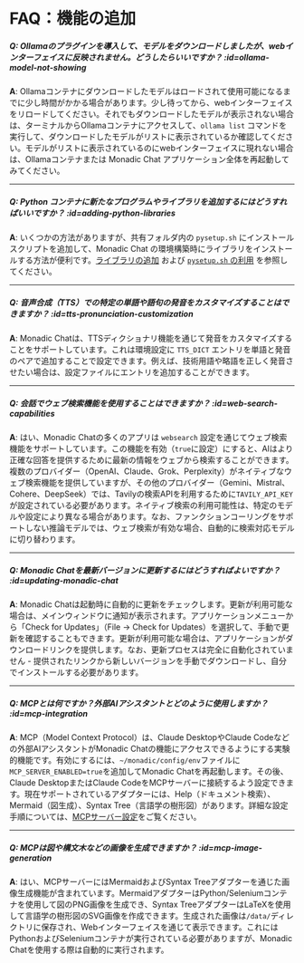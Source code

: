 # FAQ：機能の追加

##### Q: Ollamaのプラグインを導入して、モデルをダウンロードしましたが、webインターフェイスに反映されません。どうしたらいいですか？ :id=ollama-model-not-showing

**A**:  Ollamaコンテナにダウンロードしたモデルはロードされて使用可能になるまでに少し時間がかかる場合があります。少し待ってから、webインターフェイスをリロードしてください。それでもダウンロードしたモデルが表示されない場合は、ターミナルからOllamaコンテナにアクセスして、`ollama list` コマンドを実行して、ダウンロードしたモデルがリストに表示されているか確認してください。モデルがリストに表示されているのにwebインターフェイスに現れない場合は、Ollamaコンテナまたは Monadic Chat アプリケーション全体を再起動してみてください。

---

##### Q: Python コンテナに新たなプログラムやライブラリを追加するにはどうすればいいですか？ :id=adding-python-libraries

**A**: いくつかの方法がありますが、共有フォルダ内の `pysetup.sh` にインストールスクリプトを追加して、Monadic Chat の環境構築時にライブラリをインストールする方法が便利です。[ライブラリの追加](../docker-integration/python-container.md#ライブラリの追加) および [`pysetup.sh` の利用](../docker-integration/python-container.md#pysetupsh-の利用) を参照してください。

---

##### Q: 音声合成（TTS）での特定の単語や語句の発音をカスタマイズすることはできますか？ :id=tts-pronunciation-customization

**A**: Monadic Chatは、TTSディクショナリ機能を通じて発音をカスタマイズすることをサポートしています。これは環境設定に `TTS_DICT` エントリを単語と発音のペアで追加することで設定できます。例えば、技術用語や略語を正しく発音させたい場合は、設定ファイルにエントリを追加することができます。

---

##### Q: 会話でウェブ検索機能を使用することはできますか？ :id=web-search-capabilities

**A**: はい、Monadic Chatの多くのアプリは `websearch` 設定を通じてウェブ検索機能をサポートしています。この機能を有効（`true`に設定）にすると、AIはより正確な回答を提供するために最新の情報をウェブから検索することができます。複数のプロバイダー（OpenAI、Claude、Grok、Perplexity）がネイティブなウェブ検索機能を提供していますが、その他のプロバイダー（Gemini、Mistral、Cohere、DeepSeek）では、Tavilyの検索APIを利用するために`TAVILY_API_KEY`が設定されている必要があります。ネイティブ検索の利用可能性は、特定のモデルや設定により異なる場合があります。なお、ファンクションコーリングをサポートしない推論モデルでは、ウェブ検索が有効な場合、自動的に検索対応モデルに切り替わります。

---

##### Q: Monadic Chatを最新バージョンに更新するにはどうすればよいですか？ :id=updating-monadic-chat

**A**: Monadic Chatは起動時に自動的に更新をチェックします。更新が利用可能な場合は、メインウィンドウに通知が表示されます。アプリケーションメニューから「Check for Updates」（File → Check for Updates）を選択して、手動で更新を確認することもできます。更新が利用可能な場合は、アプリケーションがダウンロードリンクを提供します。なお、更新プロセスは完全に自動化されていません - 提供されたリンクから新しいバージョンを手動でダウンロードし、自分でインストールする必要があります。

---

##### Q: MCPとは何ですか？外部AIアシスタントとどのように使用しますか？ :id=mcp-integration

**A**: MCP（Model Context Protocol）は、Claude DesktopやClaude Codeなどの外部AIアシスタントがMonadic Chatの機能にアクセスできるようにする実験的機能です。有効にするには、`~/monadic/config/env`ファイルに`MCP_SERVER_ENABLED=true`を追加してMonadic Chatを再起動します。その後、Claude DesktopまたはClaude CodeをMCPサーバーに接続するよう設定できます。現在サポートされているアダプターには、Help（ドキュメント検索）、Mermaid（図生成）、Syntax Tree（言語学の樹形図）があります。詳細な設定手順については、[MCPサーバー設定](/ja/MCP_SETUP.md)をご覧ください。

---

##### Q: MCPは図や構文木などの画像を生成できますか？ :id=mcp-image-generation

**A**: はい、MCPサーバーにはMermaidおよびSyntax Treeアダプターを通じた画像生成機能が含まれています。MermaidアダプターはPython/Seleniumコンテナを使用して図のPNG画像を生成でき、Syntax TreeアダプターはLaTeXを使用して言語学の樹形図のSVG画像を作成できます。生成された画像は`/data/`ディレクトリに保存され、Webインターフェイスを通じて表示できます。これにはPythonおよびSeleniumコンテナが実行されている必要がありますが、Monadic Chatを使用する際は自動的に実行されます。